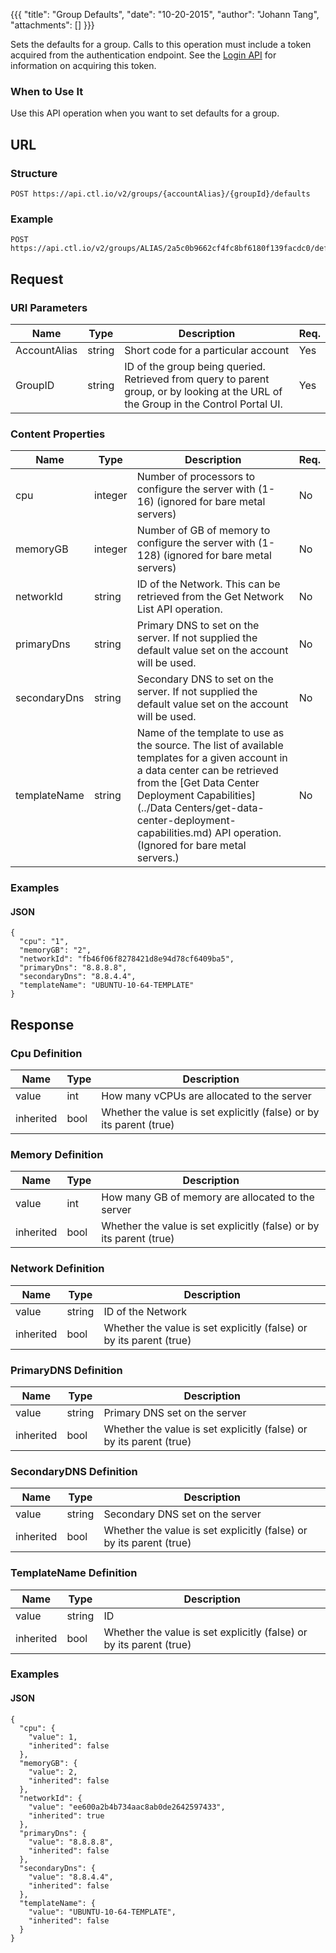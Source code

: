 {{{
  "title": "Group Defaults",
  "date": "10-20-2015",
  "author": "Johann Tang",
  "attachments": []
}}}

Sets the defaults for a group. Calls to this operation must include a token acquired from the authentication endpoint. See the [Login API](../Authentication/login.md) for information on acquiring this token.

### When to Use It

Use this API operation when you want to set defaults for a group.

## URL

### Structure

    POST https://api.ctl.io/v2/groups/{accountAlias}/{groupId}/defaults

### Example

    POST https://api.ctl.io/v2/groups/ALIAS/2a5c0b9662cf4fc8bf6180f139facdc0/defaults

## Request

### URI Parameters

| Name | Type | Description | Req. |
| --- | --- | --- | --- |
| AccountAlias | string | Short code for a particular account | Yes |
| GroupID | string | ID of the group being queried. Retrieved from query to parent group, or by looking at the URL of the Group in the Control Portal UI. | Yes |

### Content Properties

| Name | Type | Description | Req. |
| --- | --- | --- | --- |
| cpu | integer | Number of processors to configure the server with (1-16) (ignored for bare metal servers) | No |
| memoryGB | integer | Number of GB of memory to configure the server with (1-128) (ignored for bare metal servers) | No |
| networkId | string |ID of the Network. This can be retrieved from the Get Network List API operation. | No |
| primaryDns | string | Primary DNS to set on the server. If not supplied the default value set on the account will be used. | No |
| secondaryDns | string | Secondary DNS to set on the server. If not supplied the default value set on the account will be used. | No |
| templateName | string | Name of the template to use as the source. The list of available templates for a given account in a data center can be retrieved from the [Get Data Center Deployment Capabilities](../Data Centers/get-data-center-deployment-capabilities.md) API operation. (Ignored for bare metal servers.) | No |

### Examples

#### JSON
```
{
  "cpu": "1",
  "memoryGB": "2",
  "networkId": "fb46f06f8278421d8e94d78cf6409ba5",
  "primaryDns": "8.8.8.8",
  "secondaryDns": "8.8.4.4",
  "templateName": "UBUNTU-10-64-TEMPLATE"
}
```
## Response

### Cpu Definition

| Name | Type | Description |
| --- | --- | --- |
| value | int | How many vCPUs are allocated to the server |
| inherited | bool | Whether the value is set explicitly (false) or by its parent (true) |

### Memory Definition

| Name | Type | Description |
| --- | --- | --- |
| value | int | How many GB of memory are allocated to the server |
| inherited | bool | Whether the value is set explicitly (false) or by its parent (true) |

### Network Definition

| Name | Type | Description |
| --- | --- | --- |
| value | string | ID of the Network |
| inherited | bool | Whether the value is set explicitly (false) or by its parent (true) |

### PrimaryDNS Definition

| Name | Type | Description |
| --- | --- | --- |
| value | string | Primary DNS set on the server |
| inherited | bool | Whether the value is set explicitly (false) or by its parent (true) |

### SecondaryDNS Definition

| Name | Type | Description |
| --- | --- | --- |
| value | string | Secondary DNS set on the server |
| inherited | bool | Whether the value is set explicitly (false) or by its parent (true) |

### TemplateName Definition

| Name | Type | Description |
| --- | --- | --- |
| value | string | ID  | Name of the default template |
| inherited | bool | Whether the value is set explicitly (false) or by its parent (true) |

### Examples

#### JSON
```
{
  "cpu": {
    "value": 1,
    "inherited": false
  },
  "memoryGB": {
    "value": 2,
    "inherited": false
  },
  "networkId": {
    "value": "ee600a2b4b734aac8ab0de2642597433",
    "inherited": true
  },
  "primaryDns": {
    "value": "8.8.8.8",
    "inherited": false
  },
  "secondaryDns": {
    "value": "8.8.4.4",
    "inherited": false
  },
  "templateName": {
    "value": "UBUNTU-10-64-TEMPLATE",
    "inherited": false
  }
}
```
